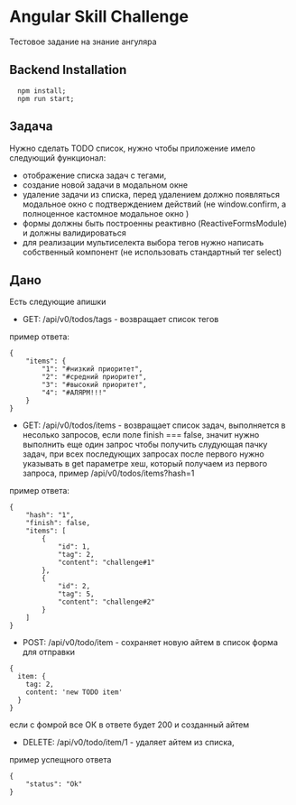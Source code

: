 # Angular Skill Challenge

Тестовое задание на знание ангуляра


## Backend Installation
```
  npm install;
  npm run start;
```


## Задача

Нужно сделать TODO список, нужно чтобы приложение имело следующий функционал:
- отображение списка задач c тегами,
- создание новой задачи в модальном окне
- удаление задачи из списка, перед удалением должно появляться модальное окно с подтверждением действий (не window.confirm, а полноценное кастомное модальное окно )
- формы должны быть построенны реактивно (ReactiveFormsModule) и должны валидироваться
- для реализации мультиселекта выбора тегов нужно написать собственный компонент (не использовать стандартный тег select)

## Дано

Есть следующие апишки

- GET: /api/v0/todos/tags - возвращает список тегов

пример ответа:
```
{
    "items": {
        "1": "#низкий приоритет",
        "2": "#средний приоритет",
        "3": "#высокий приоритет",
        "4": "#АЛЯРМ!!!"
    }
}
```

- GET: /api/v0/todos/items - возвращает список задач, выполняется в несолько запросов,
если поле finish === false, значит нужно выполнить еще один запрос чтобы получить слудующая пачку задач, при всех последующих запросах после первого нужно указывать в get параметре хеш, который получаем из первого запроса, пример
/api/v0/todos/items?hash=1

пример ответа:
```
{
    "hash": "1",
    "finish": false,
    "items": [
        {
            "id": 1,
            "tag": 2,
            "content": "challenge#1"
        },
        {
            "id": 2,
            "tag": 5,
            "content": "challenge#2"
        }
    ]
}
```

- POST: /api/v0/todo/item - сохраняет новую айтем в список
форма для отправки
```
{
  item: {
    tag: 2,
    content: 'new TODO item'
  }
}
```
если с фомрой все ОК в ответе будет 200 и созданный айтем


- DELETE: /api/v0/todo/item/1 - удаляет айтем из списка,

пример успещного ответа
```
{
    "status": "Ok"
}
```
